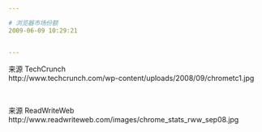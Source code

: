 ```yaml
---

# 浏览器市场份额
2009-06-09 10:29:21


---
```



<p>来源 TechCrunch<br />
 http://www.techcrunch.com/wp-content/uploads/2008/09/chrometc1.jpg</p>
<p>         <img src="http://www.techcrunch.com/wp-content/uploads/2008/09/chrometc1.jpg" alt=""></p>
<p>         <br />
 来源 ReadWriteWeb<br />
 http://www.readwriteweb.com/images/chrome_stats_rww_sep08.jpg</p>
<p>         <img src="http://www.readwriteweb.com/images/chrome_stats_rww_sep08.jpg" alt=""></p>
 <!--XN_AntiSpam_Robot 2009-06-16-->
